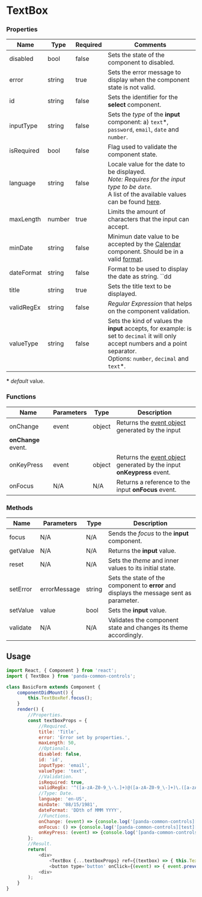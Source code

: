 # TextBox

### Properties

| Name           | Type   | Required | Comments |
| ---------------|--------|----------|----------|
| disabled       | bool   | false    | Sets the state of the component to disabled. |
| error          | string | true     | Sets the error message to display when the component state is not valid. |
| id             | string | false    | Sets the identifier for the **select** component. |
| inputType      | string | false    | Sets the _type_ of the **input** component: a) ``text``*, ``password``, ``email``, ``date`` and ``number``. |
| isRequired     | bool   | false    | Flag used to validate the component state. |
| language       | string | false    | Locale value for the date to be displayed.<br/>_Note: Requires for the input type to be ``date``._<br/>A list of the available values can be found [here](https://en.wikipedia.org/wiki/Language_localisation). |
| maxLength      | number | true     | Limits the amount of characters that the input can accept. |
| minDate        | string | false    | Minimun date value to be accepted by the [Calendar](https://github.com/pecadorcelestial/panda-common-controls/blob/master/docs/api/calendar.md) component. Should be in a valid [format](https://www.w3schools.com/js/js_date_formats.asp). |
| dateFormat     | string | false    | Format to be used to display the date as string. ``dd|DD`` for the 2 digit day, ``yyyy|YYYY`` for the 4 digits year and ``mm|MM`` for the 2 digit month or ``mmm|MMM`` for the months name instead. |
| title          | string | true     | Sets the title text to be displayed. |
| validRegEx     | string | false    | _Regular Expression_ that helps on the component validation. |
| valueType      | string | false    | Sets the kind of values the **input** accepts, for example: is set to ``decimal`` it will only accept numbers and a point separator.<br/>Options: ``number``, ``decimal`` and ``text``*. |

**\*** _default_ value.

### Functions

| Name       | Parameters | Type   | Description |
|------------|------------|--------|-------------|
| onChange   | event      | object | Returns the [event object](https://www.w3schools.com/jsref/event_onchange.asp) generated by the input 
**onChange** event. |
| onKeyPress | event      | object | Returns the [event object](https://www.w3schools.com/jsref/event_onchange.asp) generated by the input **onKeypress** event. |
| onFocus    | N/A        | N/A    | Returns a reference to the input **onFocus** event. |

### Methods

| Name     | Parameters   | Type   | Description |
|----------|--------------|--------|-------------|
| focus    | N/A          | N/A    | Sends the _focus_ to the **input** component. |
| getValue | N/A          | N/A    | Returns the **input** value. |
| reset    | N/A          | N/A    | Sets the _theme_ and inner values to its initial state. |
| setError | errorMessage | string | Sets the state of the component to **error** and displays the message sent as parameter. |
| setValue | value        | bool   | Sets the **input** value. |
| validate | N/A          | N/A    | Validates the component state and changes its theme accordingly. |

## Usage

```javascript
import React, { Component } from 'react';
import { TextBox } from 'panda-common-controls';

class BasicForm extends Component {
    componentDidMount() {
        this.TextBoxRef.focus();
    }
    render() {
        //Properties.
        const textboxProps = {
            //Required.
            title: 'Title',
            error: 'Error set by properties.',
            maxLength: 50,
            //Optionals.
            disabled: false,
            id: 'id',
            inputType: 'email',
            valueType: 'text',
            //Validation.
            isRequired: true,
            validRegEx: '^([a-zA-Z0-9_\-\.]+)@([a-zA-Z0-9_\-]+)\.([a-zA-Z]{2,4})+$',
            //Type: Date.
            language: 'en-US',
            minDate: '08/15/1981',
            dateFormat: 'DDth of MMM YYYY',
            //Functions.
            onChange: (event) => {console.log('[panda-common-controls][test][onChange] Value: ', event.target.value);},
            onFocus: () => {console.log('[panda-common-controls][test][onFocus]');},
            onKeyPress: (event) => {console.log('[panda-common-controls][test][onKeyPress] Key: ', event.which);}
        };
        //Result.
        return(
            <div>
                <TextBox {...textboxProps} ref={(textbox) => { this.TextBoxRef = textbox;}}/>
                <button type='button' onClick={(event) => { event.preventDefault(); this.TextBoxRef.validate(); }}>Validate</button>
            <div>
        );
    }
}
```
